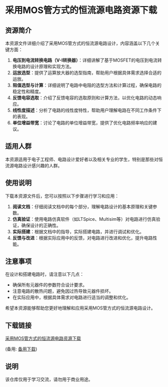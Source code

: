 # 采用MOS管方式的恒流源电路资源下载

## 资源简介

本资源文件详细介绍了采用MOS管方式的恒流源电路设计，内容涵盖以下几个关键方面：

1. **电压到电流转换电路（V-I转换器）**：详细讲解了基于MOSFET的电压到电流转换电路的设计原理和实现方法。
2. **运放选型**：提供了运算放大器的选型指南，帮助用户根据具体需求选择合适的运放。
3. **阻值选型与计算**：详细说明了电路中电阻的选型方法和计算过程，确保电路的稳定性和精度。
4. **反馈电容选取**：介绍了反馈电容的选取原则和计算方法，以优化电路的动态响应。
5. **线性度描述**：分析了电路的线性度特性，帮助用户理解电路在不同工作条件下的表现。
6. **单位增益带宽**：讨论了电路的单位增益带宽，提供了优化电路频率响应的建议。

## 适用人群

本资源适用于电子工程师、电路设计爱好者以及相关专业的学生，特别是那些对恒流源电路设计感兴趣的人群。

## 使用说明

下载本资源文件后，您可以按照以下步骤进行学习和应用：

1. **阅读文档**：仔细阅读文档中的每个部分，理解电路设计的基本原理和关键参数。
2. **仿真验证**：使用电路仿真软件（如LTSpice、Multisim等）对电路进行仿真验证，确保设计的正确性。
3. **实际搭建**：根据文档中的指导，实际搭建电路，并进行调试和优化。
4. **反馈与改进**：根据实际应用中的反馈，对电路进行改进和优化，提升电路性能。

## 注意事项

在设计和搭建电路时，请注意以下几点：

- 确保所有元器件的参数符合设计要求。
- 注意电路的散热问题，避免因过热导致元器件损坏。
- 在实际应用中，根据具体需求对电路进行适当的调整和优化。

希望本资源能够帮助您更好地理解和应用采用MOS管方式的恒流源电路设计。

## 下载链接
[采用MOS管方式的恒流源电路资源下载](https://pan.quark.cn/s/b75033a4d723) 

(备用: [备用下载](https://pan.baidu.com/s/1zTElJBVUEMuby6bNt9xGfw?pwd=1234))

## 说明

该仓库仅用于学习交流，请勿用于商业用途。
